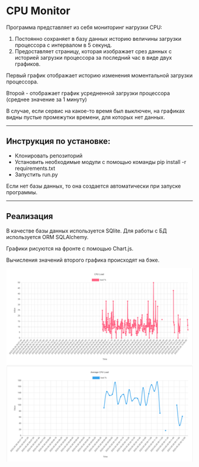 # CPU Monitor
Программа представляет из себя мониторинг нагрузки CPU:

1. Постоянно сохраняет в базу данных историю величины загрузки процессора с интервалом в 5 секунд.
2. Предоставляет страницу, которая изображает срез данных с историей загрузки процессора за последний час в виде двух графиков.

Первый график отображает историю изменения моментальной загрузки процессора.

Второй - отображает график усредненной загрузки процессора (среднее значение за 1 минуту)

В случае, если сервис на какое-то время был выключен, на графиках видны пустые промежутки времени, для которых нет данных.

---------
Инструкция по установке:
-

- Клонировать репозиторий
- Установить необходимые модули с помощью команды pip install -r requirements.txt
- Запустить run.py

Если нет базы данных, то она создается автоматически при запуске программы.

---------
Реализация
-
В качестве базы данных используется SQlite. Для работы с БД используется ORM SQLAlchemy.

Графики рисуются на фронте с помощью Chart.js.

Вычисления значений второго графика происходят на бэке.

![img1.png](img1.png)
![img1_1.png](img1_1.png)